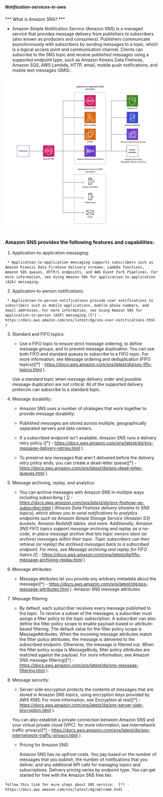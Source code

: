 ##### Notification-services-in-aws

***  What is Amazon SNS? ***

   * Amazon Simple Notification Service (Amazon SNS) is a managed service that provides message delivery from publishers to subscribers (also known as producers and consumers). Publishers communicate asynchronously with subscribers by sending messages to a topic, which is a logical access point and communication channel. Clients can subscribe to the SNS topic and receive published messages using a supported endpoint type, such as Amazon Kinesis Data Firehose, Amazon SQS, AWS Lambda, HTTP, email, mobile push notifications, and mobile text messages (SMS).

![Alt text](sns-delivery-protocols.png)

   ### Amazon SNS provides the following features and capabilities:

   1. Application-to-application messaging:

     * Application-to-application messaging supports subscribers such as Amazon Kinesis Data Firehose delivery streams, Lambda functions, Amazon SQS queues, HTTP/S endpoints, and AWS Event Fork Pipelines. For more information, see Using Amazon SNS for application-to-application (A2A) messaging.  
   
   2. Application-to-person notifications:
      
     * Application-to-person notifications provide user notifications to subscribers such as mobile applications, mobile phone numbers, and email addresses. For more information, see Using Amazon SNS for application-to-person (A2P) messaging.([*] - https://docs.aws.amazon.com/sns/latest/dg/sns-user-notifications.html ) 

   3. Standard and FIFO topics:

      * Use a FIFO topic to ensure strict message ordering, to define message groups, and to prevent message duplication. You can use both FIFO and standard queues to subscribe to a FIFO topic. For more information, see Message ordering and deduplication (FIFO topics)([*] - https://docs.aws.amazon.com/sns/latest/dg/sns-fifo-topics.html ).
      
      Use a standard topic when message delivery order and possible message duplication are not critical. All of the supported delivery protocols can subscribe to a standard topic.

   4. Message durability:

      * Amazon SNS uses a number of strategies that work together to provide message durability:

      * Published messages are stored across multiple, geographically separated servers and data centers.

      * If a subscribed endpoint isn't available, Amazon SNS runs a delivery retry policy ([*] - https://docs.aws.amazon.com/sns/latest/dg/sns-message-delivery-retries.html ).
       
      * To preserve any messages that aren't delivered before the delivery retry policy ends, you can create a dead-letter queue([*] - https://docs.aws.amazon.com/sns/latest/dg/sns-dead-letter-queues.html ).

   5. Message archiving, replay, and analytics:

      * You can archive messages with Amazon SNS in multiple ways including subscribing ( [*] - https://docs.aws.amazon.com/sns/latest/dg/sns-firehose-as-subscriber.html ) (Kinesis Data Firehose delivery streams to SNS topics), which allows you to send notifications to analytics endpoints such as Amazon Simple Storage Service (Amazon S3) buckets, Amazon Redshift tables, and more. Additionally, Amazon SNS FIFO topics support message archiving and replay as a no-code, in-place message archive that lets topic owners store (or archive) messages within their topic. Topic subscribers can then retrieve (or replay) the archived messages back to a subscribed endpoint. For more, see Message archiving and replay for FIFO topics.([*] - https://docs.aws.amazon.com/sns/latest/dg/fifo-message-archiving-replay.html )  
    
   6. Message attributes:
     
      * Message attributes let you provide any arbitrary metadata about the message([*] - https://docs.aws.amazon.com/sns/latest/dg/sns-message-attributes.html ). Amazon SNS message attributes.

   7. Message filtering
      
      * By default, each subscriber receives every message published to the topic. To receive a subset of the messages, a subscriber must assign a filter policy to the topic subscription. A subscriber can also define the filter policy scope to enable payload-based or attribute-based filtering. The default value for the filter policy scope is MessageAttributes. When the incoming message attributes match the filter policy attributes, the message is delivered to the subscribed endpoint. Otherwise, the message is filtered out. When the filter policy scope is MessageBody, filter policy attributes are matched against the payload. For more information, see Amazon SNS message filtering([*] - https://docs.aws.amazon.com/sns/latest/dg/sns-message-filtering.html ).

   8. Message security:
      
      * Server-side encryption protects the contents of messages that are stored in Amazon SNS topics, using encryption keys provided by AWS KMS. For more information, see Encryption at rest([*] - https://docs.aws.amazon.com/sns/latest/dg/sns-server-side-encryption.html ).

      You can also establish a private connection between Amazon SNS and your virtual private cloud (VPC). for more information, see Internetwork traffic privacy([*] - https://docs.aws.amazon.com/sns/latest/dg/sns-internetwork-traffic-privacy.html ).

      * Pricing for Amazon SNS:
        
        Amazon SNS has no upfront costs. You pay based on the number of messages that you publish, the number of notifications that you deliver, and any additional API calls for managing topics and subscriptions. Delivery pricing varies by endpoint type. You can get started for free with the Amazon SNS free tier.
   
    follow this link for more steps about SNS service:  [*] - https://docs.aws.amazon.com/sns/latest/dg/welcome.html  .